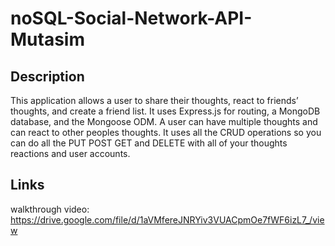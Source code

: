 # noSQL-Social-Network-API-Mutasim

## Description

This application allows a user to share their thoughts, react to friends’ thoughts, and create a friend list. It uses Express.js for routing, a MongoDB database, and the Mongoose ODM. A user can have multiple thoughts and can react to other peoples thoughts. It uses all the CRUD operations so you can do all the PUT POST GET and DELETE with all of your thoughts reactions and user accounts. 

## Links

walkthrough video:
https://drive.google.com/file/d/1aVMfereJNRYiv3VUACpmOe7fWF6izL7_/view
